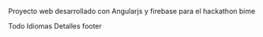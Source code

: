 Proyecto web desarrollado con Angularjs y firebase para el hackathon bime

Todo
	Idiomas
	Detalles
	footer